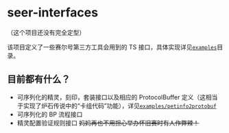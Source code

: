 # seer-interfaces 
（这个项目还没有完全定型）

该项目定义了一些赛尔号第三方工具会用到的 TS 接口，具体实现详见[`examples`](./examples/)目录。

## 目前都有什么？
- 可序列化的精灵，刻印，套装接口以及相应的 ProtocolBuffer 定义（这相当于实现了炉石传说中的“卡组代码”功能），详见[`examples/petinfo2protobuf`](./examples/petinfo2protobuf/)
- 可序列化的 BP 流程接口
- 精灵配置验证规则接口 ~~妈妈再也不用担心举办怀旧赛时有人作弊辣！~~